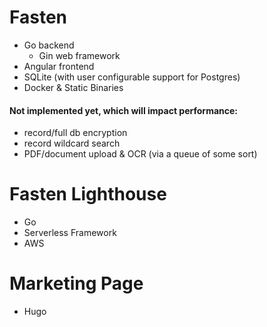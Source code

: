 # Fasten 
- Go backend
	- Gin web framework
- Angular frontend
- SQLite (with user configurable support for Postgres)
- Docker & Static Binaries

#### Not implemented yet, which will impact performance:

- record/full db encryption
- record wildcard search
- PDF/document upload & OCR (via a queue of some sort)


# Fasten Lighthouse
- Go
- Serverless Framework
- AWS


# Marketing Page
 - Hugo